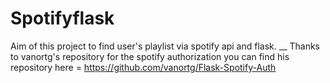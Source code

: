 # Spotifyflask
Aim of this project to find user's playlist via spotify api and flask. __
Thanks to vanortg's repository for the spotify authorization you can find his repository here = https://github.com/vanortg/Flask-Spotify-Auth
